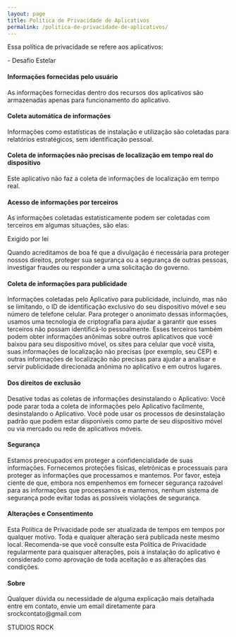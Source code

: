```yaml
---
layout: page
title: Política de Privacidade de Aplicativos
permalink: /politica-de-privacidade-de-aplicativos/
---
```


<p>Essa política de privacidade se refere aos aplicativos:</p>
<p>- Desafio Estelar</p>
<h4>Informações fornecidas pelo usuário</h4>
<p>As informações fornecidas dentro dos recursos dos aplicativos são armazenadas apenas para funcionamento do aplicativo.</p>
<h4>Coleta automática de informações</h4>
<p>Informações como estatísticas de instalação e utilização são coletadas para relatórios estratégicos, sem identificação pessoal.</p>
<h4>Coleta de informações não precisas de localização em tempo real do dispositivo</h4>
<p>Este aplicativo não faz a coleta de informações de localização em tempo real.</p>
<h4>Acesso de informações por terceiros</h4>
<p>As informações coletadas estatisticamente podem ser coletadas com terceiros em algumas situações, são elas:</p>
<p>Exigido por lei</p>
<p>Quando acreditamos de boa fé que a divulgação é necessária para proteger nossos direitos, proteger sua segurança ou a segurança de outras pessoas, investigar fraudes ou responder a uma solicitação do governo.</p>
<h4>Coleta de informações para publicidade</h4>
<p>Informações coletadas pelo Aplicativo para publicidade, incluindo, mas não se limitando, o ID de identificação exclusivo do seu dispositivo móvel e seu número de telefone celular. Para proteger o anonimato dessas informações, usamos uma tecnologia de criptografia para ajudar a garantir que esses terceiros não possam identificá-lo pessoalmente. Esses terceiros também podem obter informações anônimas sobre outros aplicativos que você baixou para seu dispositivo móvel, os sites para celular que você visita, suas informações de localização não precisas (por exemplo, seu CEP) e outras informações de localização não precisas para ajudar a analisar e servir publicidade direcionada anônima no aplicativo e em outros lugares.
<h4>Dos direitos de exclusão</h4>
<p>Desative todas as coletas de informações desinstalando o Aplicativo: Você pode parar toda a coleta de informações pelo Aplicativo facilmente, desinstalando o Aplicativo. Você pode usar os processos de desinstalação padrão que podem estar disponíveis como parte de seu dispositivo móvel ou via mercado ou rede de aplicativos móveis.</p>
<h4>Segurança</h4>
<p>Estamos preocupados em proteger a confidencialidade de suas informações. Fornecemos proteções físicas, eletrônicas e processuais para proteger as informações que processamos e mantemos. Por favor, esteja ciente de que, embora nos empenhemos em fornecer segurança razoável para as informações que processamos e mantemos, nenhum sistema de segurança pode evitar todas as possíveis violações de segurança.</p>
<h4>Alterações e Consentimento</h4>
<p>Esta Política de Privacidade pode ser atualizada de tempos em tempos por qualquer motivo. Toda e qualquer alteração será publicada neste mesmo local. Recomenda-se que você consulte esta Política de Privacidade regularmente para quaisquer alterações, pois a instalação do aplicativo é considerado como aprovação de toda aceitação e as alterações das condições.</p>
<h4>Sobre</h4>
<p>Qualquer dúvida ou necessidade de alguma explicação mais detalhada entre em contato, envie um email diretamente para srockcontato@gmail.com</p>
<p>STUDIOS ROCK</p>
